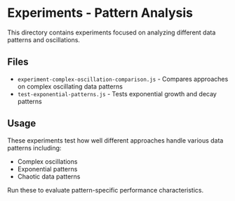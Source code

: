 # Experiments - Pattern Analysis

This directory contains experiments focused on analyzing different data patterns and oscillations.

## Files

- `experiment-complex-oscillation-comparison.js` - Compares approaches on complex oscillating data patterns
- `test-exponential-patterns.js` - Tests exponential growth and decay patterns

## Usage

These experiments test how well different approaches handle various data patterns including:
- Complex oscillations
- Exponential patterns
- Chaotic data patterns

Run these to evaluate pattern-specific performance characteristics.
